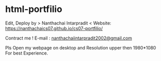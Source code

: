 # html-portfilio

Edit, Deploy by > Nanthachai Intarpradit <
Website: https://nanthachaics07.github.io/cs07-portfilio/

Contract me !
E-mail : nanthachaiintarpradit2002@gmail.com

Pls Open my webpage on desktop and Resolution upper then 1980*1080 For best Experience. 